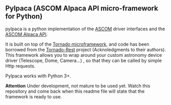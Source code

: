 ## Pylpaca (ASCOM Alpaca API micro-framework for Python)

pylpaca is a python implementation of the [ASCOM](https://ascom-standards.org/) driver interfaces and the [ASCOM Alpaca API](https://ascom-standards.org/api).

It is built on top of the [Tornado microframework](http://www.tornadoweb.org), and code has been borrowed from the [Tornado-Rest](https://github.com/rancavil/tornado-rest) project (Acknoledgments to their authors).
This framework allows you to wrap around your custom astronomy device driver (Telescope, Dome, Camera...) , so that they can be called by simple Http requests.

Pylpaca works with Python 3+.

**Attention** Under development, not mature to be used yet. Watch this repository and come back when this readme file will state that the framework is ready to use.
